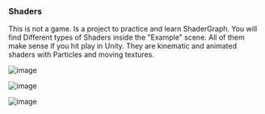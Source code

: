 ### Shaders ###

This is not a game. Is a project to practice and learn ShaderGraph. 
You will find Different types of Shaders inside the "Example" scene. 
All of them make sense if you hit play in Unity. They are kinematic and animated shaders with Particles and moving textures.

![image](https://github.com/shanickcuello/shaders4/assets/44624042/4ce4a5c0-7435-46a8-a3bb-4ad447b99ed8)

![image](https://github.com/shanickcuello/shaders4/assets/44624042/8a271262-7be7-417e-82fe-aa28ff46c849)

![image](https://github.com/shanickcuello/shaders4/assets/44624042/207e1967-7740-4ded-ab7d-6ab5ffeb231a)
